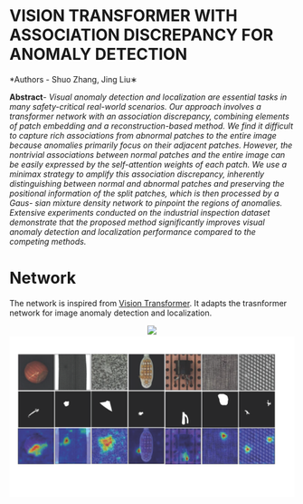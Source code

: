 # VISION TRANSFORMER WITH ASSOCIATION DISCREPANCY FOR ANOMALY DETECTION
*Authors - Shuo Zhang, Jing Liu∗

**Abstract**- *Visual anomaly detection and localization are essential tasks in many safety-critical real-world scenarios. Our approach involves a transformer network with an association discrepancy, combining elements of patch embedding and a reconstruction-based method. We find it difficult to capture rich associations from abnormal patches to the entire image because anomalies primarily focus on their adjacent patches. However, the nontrivial associations between normal patches and the entire image can be easily expressed by the
self-attention weights of each patch. We use a minimax strategy to amplify this association discrepancy, inherently distinguishing between normal and abnormal patches and preserving the positional information of the split patches, which is then processed by a Gaus-
sian mixture density network to pinpoint the regions of anomalies. Extensive experiments conducted on the industrial inspection dataset demonstrate that the proposed method significantly improves visual anomaly detection and localization performance compared to the competing methods.*

# Network
The network is inspired from [Vision Transformer](https://openreview.net/pdf?id=YicbFdNTTy). 
It adapts the trasnformer network for image anomaly detection and localization.
<div align=center>
<img src="image/vit.png">
<img src="image/result.png">
</div>

